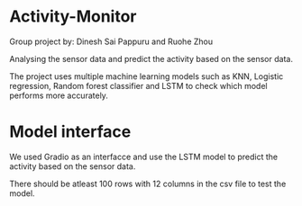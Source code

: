 # Activity-Monitor
Group project by:
Dinesh Sai Pappuru and Ruohe Zhou

Analysing the sensor data and predict the activity based on the sensor data.

The project uses multiple machine learning models such as KNN, Logistic regression, Random forest classifier and LSTM to check which model performs more accurately.

# Model interface

We used Gradio as an interfacce and use the LSTM model to predict the activity based on the sensor data.

There should be atleast 100 rows with 12 columns in the csv file to test the model.
